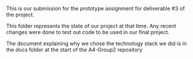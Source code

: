 This is our submission for the prototype assignment for deliverable #3 of the project.

This folder represents the state of our project at that time.  Any recent changes were done to test out code to be used in our final project.

The document explaining why we chose the technology stack we did is in the docs folder at the start of the A4-Group2 repository
